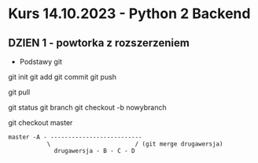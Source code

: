 # Kurs 14.10.2023 - Python 2 Backend

## DZIEN 1 - powtorka z rozszerzeniem

* Podstawy git

git init
git add 
git commit
git push 

git pull

git status
git branch
git checkout -b nowybranch

git checkout master

```
master -A - --------------------------
           \                        / (git merge drugawersja)
		     drugawersja - B - C - D
```